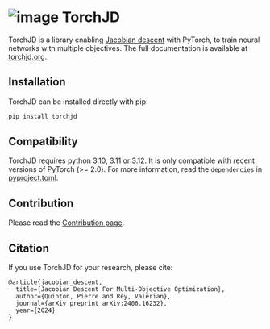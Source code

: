 # ![image](docs/source/icons/favicon-32x32.png) TorchJD

TorchJD is a library enabling [Jacobian descent](https://arxiv.org/pdf/2406.16232) with PyTorch, to
train neural networks with multiple objectives. The full documentation is available at
[torchjd.org](https://torchjd.org).

## Installation
<!-- start installation -->
TorchJD can be installed directly with pip:
```bash
pip install torchjd
```
<!-- end installation -->

## Compatibility
TorchJD requires python 3.10, 3.11 or 3.12. It is only compatible with recent versions of PyTorch
(>= 2.0). For more information, read the `dependencies` in [pyproject.toml](./pyproject.toml).

## Contribution

Please read the [Contribution page](CONTRIBUTING.md).

## Citation
If you use TorchJD for your research, please cite:
```
@article{jacobian_descent,
  title={Jacobian Descent For Multi-Objective Optimization},
  author={Quinton, Pierre and Rey, Valérian},
  journal={arXiv preprint arXiv:2406.16232},
  year={2024}
}
```
